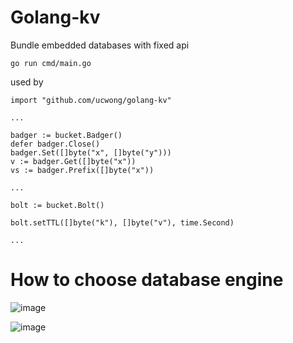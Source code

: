 # Golang-kv
Bundle embedded databases with fixed api

```
go run cmd/main.go
```

used by 
```
import "github.com/ucwong/golang-kv"

...

badger := bucket.Badger()
defer badger.Close()
badger.Set([]byte("x", []byte("y")))
v := badger.Get([]byte("x"))
vs := badger.Prefix([]byte("x"))

...

bolt := bucket.Bolt()

bolt.setTTL([]byte("k"), []byte("v"), time.Second)

...

```
# How to choose database engine
![image](https://user-images.githubusercontent.com/22344498/111969569-5aede600-8b35-11eb-8580-8cd1baf2bbb1.png)

![image](https://user-images.githubusercontent.com/22344498/111968369-07c76380-8b34-11eb-90f3-26b0a2a85624.png)

